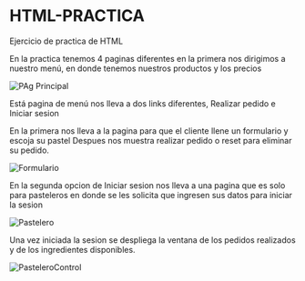 # HTML-PRACTICA
Ejercicio de practica de HTML

En la practica tenemos 4 paginas diferentes
en la primera nos dirigimos a nuestro menú, en donde tenemos nuestros productos y los precios

![PAg Principal](https://user-images.githubusercontent.com/99065349/156942640-4c37d756-400d-4408-8177-175f42bd9b6a.png)


Está pagina de menú nos lleva a dos links diferentes, Realizar pedido e Iniciar sesion 

En la primera nos lleva  a la pagina para que el cliente llene un formulario y escoja su pastel 
Despues nos muestra realizar pedido o reset para eliminar su pedido. 

![Formulario](https://user-images.githubusercontent.com/99065349/156942650-630217e0-713a-47a1-871b-0ba0de28a8a4.png)


En la segunda opcion de Iniciar sesion nos lleva a una pagina que es solo para pasteleros en donde se les solicita 
que ingresen sus datos para iniciar la sesion

![Pastelero](https://user-images.githubusercontent.com/99065349/156942658-1390d673-3172-4c86-8c27-329c71be4afa.png)


Una vez iniciada la sesion se despliega la ventana de los pedidos realizados y de los ingredientes disponibles.

![PasteleroControl](https://user-images.githubusercontent.com/99065349/156942665-48cc343a-b640-40fa-a13e-ee9325c18660.png)

